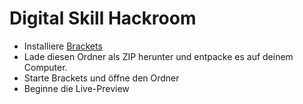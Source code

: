 # Digital Skill Hackroom

+ Installiere [Brackets](http://brackets.io/)
+ Lade diesen Ordner als ZIP herunter und entpacke es auf deinem Computer.
+ Starte Brackets und öffne den Ordner
+ Beginne die Live-Preview